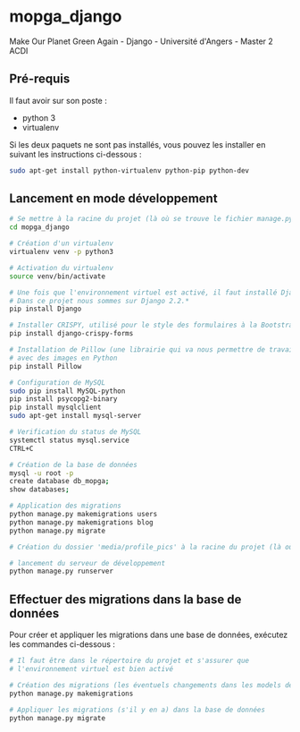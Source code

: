 # mopga_django
Make Our Planet Green Again - Django - Université d'Angers - Master 2 ACDI

## Pré-requis
Il faut avoir sur son poste :
- python 3
- virtualenv

Si les deux paquets ne sont pas installés, vous pouvez les installer en suivant les instructions ci-dessous :
```bash
sudo apt-get install python-virtualenv python-pip python-dev
```

## Lancement en mode développement
```bash
# Se mettre à la racine du projet (là où se trouve le fichier manage.py)
cd mopga_django

# Création d'un virtualenv
virtualenv venv -p python3

# Activation du virtualenv
source venv/bin/activate

# Une fois que l'environnement virtuel est activé, il faut installé Django.
# Dans ce projet nous sommes sur Django 2.2.*
pip install Django

# Installer CRISPY, utilisé pour le style des formulaires à la Bootstrap
pip install django-crispy-forms

# Installation de Pillow (une librairie qui va nous permettre de travailler)
# avec des images en Python
pip install Pillow

# Configuration de MySQL
sudo pip install MySQL-python
pip install psycopg2-binary
pip install mysqlclient
sudo apt-get install mysql-server

# Verification du status de MySQL
systemctl status mysql.service
CTRL+C

# Création de la base de données
mysql -u root -p
create database db_mopga;
show databases;

# Application des migrations
python manage.py makemigrations users
python manage.py makemigrations blog
python manage.py migrate

# Création du dossier 'media/profile_pics' à la racine du projet (là où se trouve le fichier manage.py)

# lancement du serveur de développement
python manage.py runserver
```
## Effectuer des migrations dans la base de données

Pour créer et appliquer les migrations dans une base de données, exécutez les commandes ci-dessous :
```bash
# Il faut être dans le répertoire du projet et s'assurer que
# l'environnement virtuel est bien activé

# Création des migrations (les éventuels changements dans les models des applications)
python manage.py makemigrations

# Appliquer les migrations (s'il y en a) dans la base de données
python manage.py migrate
```
